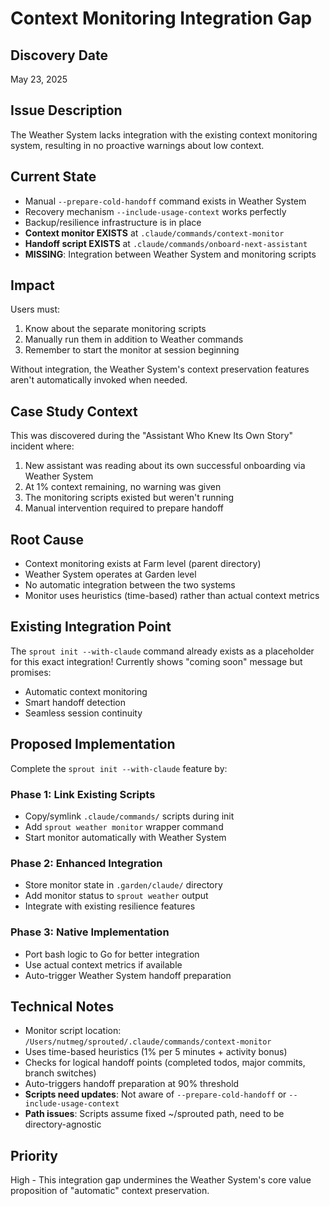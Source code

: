 # Context Monitoring Integration Gap

## Discovery Date
May 23, 2025

## Issue Description
The Weather System lacks integration with the existing context monitoring system, resulting in no proactive warnings about low context.

## Current State
- Manual `--prepare-cold-handoff` command exists in Weather System
- Recovery mechanism `--include-usage-context` works perfectly
- Backup/resilience infrastructure is in place
- **Context monitor EXISTS** at `.claude/commands/context-monitor`
- **Handoff script EXISTS** at `.claude/commands/onboard-next-assistant`
- **MISSING**: Integration between Weather System and monitoring scripts

## Impact
Users must:
1. Know about the separate monitoring scripts
2. Manually run them in addition to Weather commands
3. Remember to start the monitor at session beginning

Without integration, the Weather System's context preservation features aren't automatically invoked when needed.

## Case Study Context
This was discovered during the "Assistant Who Knew Its Own Story" incident where:
1. New assistant was reading about its own successful onboarding via Weather System
2. At 1% context remaining, no warning was given
3. The monitoring scripts existed but weren't running
4. Manual intervention required to prepare handoff

## Root Cause
- Context monitoring exists at Farm level (parent directory)
- Weather System operates at Garden level
- No automatic integration between the two systems
- Monitor uses heuristics (time-based) rather than actual context metrics

## Existing Integration Point
The `sprout init --with-claude` command already exists as a placeholder for this exact integration! Currently shows "coming soon" message but promises:
- Automatic context monitoring  
- Smart handoff detection
- Seamless session continuity

## Proposed Implementation
Complete the `sprout init --with-claude` feature by:

### Phase 1: Link Existing Scripts
- Copy/symlink `.claude/commands/` scripts during init
- Add `sprout weather monitor` wrapper command
- Start monitor automatically with Weather System

### Phase 2: Enhanced Integration  
- Store monitor state in `.garden/claude/` directory
- Add monitor status to `sprout weather` output
- Integrate with existing resilience features

### Phase 3: Native Implementation
- Port bash logic to Go for better integration
- Use actual context metrics if available
- Auto-trigger Weather System handoff preparation

## Technical Notes
- Monitor script location: `/Users/nutmeg/sprouted/.claude/commands/context-monitor`
- Uses time-based heuristics (1% per 5 minutes + activity bonus)
- Checks for logical handoff points (completed todos, major commits, branch switches)
- Auto-triggers handoff preparation at 90% threshold
- **Scripts need updates**: Not aware of `--prepare-cold-handoff` or `--include-usage-context`
- **Path issues**: Scripts assume fixed ~/sprouted path, need to be directory-agnostic

## Priority
High - This integration gap undermines the Weather System's core value proposition of "automatic" context preservation.